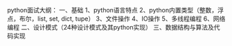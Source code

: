 python面试大纲：
一、基础
  1、python语言特点
  2、python内置类型（整数，浮点，布尔，list, set, dict, tupe）
  3、文件操作
  4、IO操作
  5、多线程编程
  6、网络编程
二、设计模式（24种设计模式及其python实现）
三、数据结构与算法及代码实现